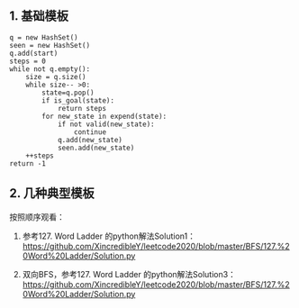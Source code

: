 ## 1. 基础模板
```
q = new HashSet()
seen = new HashSet()
q.add(start)
steps = 0
while not q.empty():
    size = q.size()
    while size-- >0: 
        state=q.pop()
        if is_goal(state):
            return steps
        for new_state in expend(state):
            if not valid(new_state):
                continue
            q.add(new_state)
            seen.add(new_state)
    ++steps
return -1
```

## 2. 几种典型模板

按照顺序观看：

1. 参考127. Word Ladder 的python解法Solution1：
https://github.com/XincredibleY/leetcode2020/blob/master/BFS/127.%20Word%20Ladder/Solution.py

2. 双向BFS，参考127. Word Ladder 的python解法Solution3：
https://github.com/XincredibleY/leetcode2020/blob/master/BFS/127.%20Word%20Ladder/Solution.py
